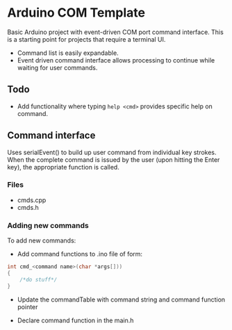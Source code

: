 # Arduino COM Template

Basic Arduino project with event-driven COM port command interface. This is a starting point for projects that require a terminal UI.
- Command list is easily expandable.
- Event driven command interface allows processing to continue while waiting for user commands.

## Todo

- Add functionality where typing `help <cmd>` provides specific help on command.

## Command interface

Uses serialEvent() to build up user command from individual key strokes. When the complete command is issued by the user (upon hitting the Enter key), the appropriate function is called.

### Files
- cmds.cpp
- cmds.h

### Adding new commands

To add new commands:

- Add command functions to .ino file of form:

```c
int cmd_<command name>(char *args[]))
{
    /*do stuff*/
}
```

- Update the commandTable with command string and command function pointer

- Declare command function in the main.h
